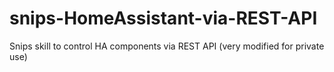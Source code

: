 # snips-HomeAssistant-via-REST-API
Snips skill to control HA components via REST API 
(very modified for private use)
